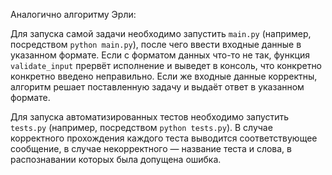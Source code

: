 Аналогично алгоритму Эрли:

Для запуска самой задачи необходимо запустить `main.py` (например, посредством `python main.py`), после чего ввести входные данные в указанном формате. Если с форматом данных что-то не так, функция `validate_input` прервёт исполнение и выведет в консоль, что конкретно конкретно введено неправильно. Если же входные данные корректны, алгоритм решает поставленную задачу и выдаёт ответ в указанном формате.

Для запуска автоматизированных тестов необходимо запустить `tests.py` (например, посредством `python tests.py`). В случае корректного прохождения каждого теста выводится соответствующее сообщение, в случае некорректного — название теста и слова, в распознавании которых была допущена ошибка.